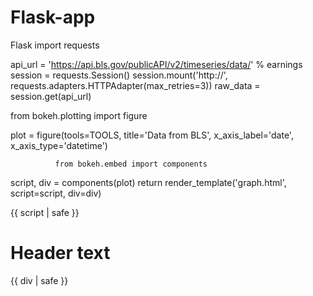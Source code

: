 # Flask-app
Flask
import requests

api_url = 'https://api.bls.gov/publicAPI/v2/timeseries/data/' % earnings
session = requests.Session()
session.mount('http://', requests.adapters.HTTPAdapter(max_retries=3))
raw_data = session.get(api_url)

from bokeh.plotting import figure

plot = figure(tools=TOOLS,
              title='Data from BLS',
              x_axis_label='date',
              x_axis_type='datetime')
              
              from bokeh.embed import components 

script, div = components(plot)
return render_template('graph.html', script=script, div=div)


<html>
  <head>
    <link rel="stylesheet" href="http://cdn.pydata.org/bokeh/release/bokeh-0.12.0.min.css" type="text/css" />
    <script type="text/javascript" src="http://cdn.pydata.org/bokeh/release/bokeh-0.12.0.min.js"></script>
    {{ script | safe }}
  </head>
  <body>
    <div class=page>
      <h1>Header text</h1>
      {{ div | safe }}
    </div>
  </body>
</html>
